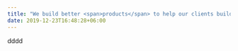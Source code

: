 ```yaml
---
title: "We build better <span>products</span> to help our clients build better <span>companies</span>"
date: 2019-12-23T16:48:28+06:00
---
```

dddd